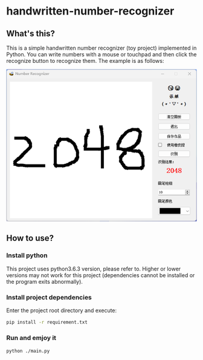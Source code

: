 # handwritten-number-recognizer

## What's this?

This is a simple handwritten number recognizer (toy project) implemented in Python. You can write numbers with a mouse or touchpad and then click the recognize button to recognize them. The example is as follows:

![example](./tmp/2048.png)

## How to use?
### Install python
This project uses python3.6.3 version, please refer to. Higher or lower versions may not work for this project (dependencies cannot be installed or the program exits abnormally).
### Install project dependencies
Enter the project root directory and execute:
```bash
pip install -r requirement.txt
```
### Run and emjoy it
```bash
python ./main.py
```
